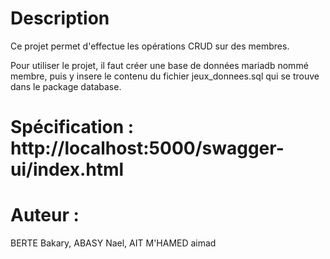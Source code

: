 # Description
Ce projet permet d'effectue les opérations CRUD sur des membres.

Pour utiliser le projet, il faut créer une base de données mariadb nommé membre, puis y insere le
contenu du fichier jeux_donnees.sql qui se trouve dans le package database.

# Spécification : http://localhost:5000/swagger-ui/index.html

# Auteur :
BERTE Bakary, ABASY Nael, AIT M'HAMED aimad